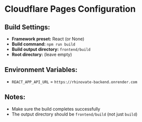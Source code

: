 # Cloudflare Pages Configuration

## Build Settings:
- **Framework preset:** React (or None)
- **Build command:** `npm run build`
- **Build output directory:** `frontend/build`
- **Root directory:** (leave empty)

## Environment Variables:
- `REACT_APP_API_URL` = `https://rhinovate-backend.onrender.com`

## Notes:
- Make sure the build completes successfully
- The output directory should be `frontend/build` (not just `build`)

